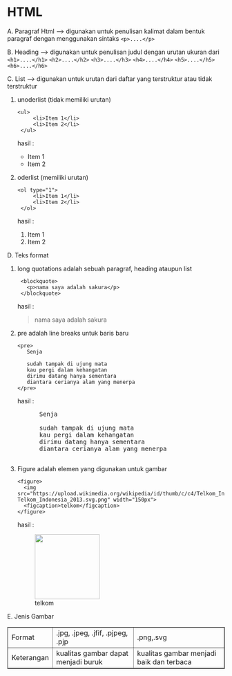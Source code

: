 # HTML
  A. Paragraf Html
  --> digunakan untuk penulisan kalimat dalam bentuk paragraf dengan   menggunakan sintaks
  ``<p>....</p>``
  
  B. Heading
  --> digunakan untuk penulisan judul dengan urutan ukuran dari
  ``<h1>....</h1>``
   ``<h2>....</h2>``
    ``<h3>....</h3>``
     ``<h4>....</h4>``
      ``<h5>....</h5>``
       ``<h6>....</h6>``
       
   C. List
   --> digunakan untuk urutan dari daftar yang terstruktur atau tidak terstruktur
   1. unoderlist (tidak memiliki urutan)
   
       ``` 
       <ul>
            <li>Item 1</li>
            <li>Item 2</li>
        </ul> 
         ````
         hasil :
          <ul>
            <li>Item 1</li>
            <li>Item 2</li>
         </ul> 
         
   2. oderlist (memiliki urutan)
   
       ``` 
       <ol type="1">
            <li>Item 1</li>
            <li>Item 2</li>
        </ol> 
         ````
         hasil :
          <ol type="1">
            <li>Item 1</li>
            <li>Item 2</li>
         </ol> 
   
  
   D. Teks format
   
   1. long quotations adalah sebuah paragraf, heading ataupun list
  
       ```
        <blockquote>
          <p>nama saya adalah sakura</p>
        </blockquote>
        ````
        hasil :
       <blockquote>
          <p>nama saya adalah sakura</p>
        </blockquote>
    
  2. pre adalah line breaks untuk baris baru
        ```
        <pre>
           Senja
           
           sudah tampak di ujung mata 
           kau pergi dalam kehangatan
           dirimu datang hanya sementara
           diantara cerianya alam yang menerpa
        </pre>
        ````
        hasil :
        <pre>
           Senja
           
           sudah tampak di ujung mata 
           kau pergi dalam kehangatan
           dirimu datang hanya sementara
           diantara cerianya alam yang menerpa
        </pre>
        
   3. Figure adalah elemen yang digunakan untuk gambar
        ```
        <figure>
          <img src="https://upload.wikimedia.org/wikipedia/id/thumb/c/c4/Telkom_Indonesia_2013.svg/1200px-Telkom_Indonesia_2013.svg.png" width="150px">
          <figcaption>telkom</figcaption>
        </figure>
        ````
        hasil :
          <figure>
          <img src="[https://id.wikipedia.org/wiki/Telkom_Indonesi](https://upload.wikimedia.org/wikipedia/id/thumb/c/c4/Telkom_Indonesia_2013.svg/1200px-Telkom_Indonesia_2013.svg.png)"         width="150px">
          <figcaption>telkom</figcaption>
        </figure>
  
   E. Jenis Gambar

   <table border="1" cellpadding="10">
        <tr>
            <td>Format</td>
            <td>.jpg, .jpeg, .jfif, .pjpeg, .pjp</td>
            <td>.png,.svg</td>
        </tr>
        <tr>
            <td>Keterangan</td>
            <td>kualitas gambar dapat menjadi buruk</td>
            <td>kualitas gambar menjadi baik dan terbaca</td>
        </tr>
    </table>
        
    

